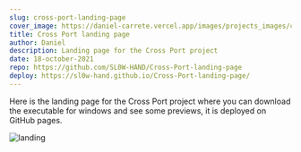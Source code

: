 ```yaml
---
slug: cross-port-landing-page
cover_image: https://daniel-carrete.vercel.app/images/projects_images/cross_port/cross_port_landing_page.png
title: Cross Port landing page
author: Daniel
description: Landing page for the Cross Port project
date: 18-october-2021
repo: https://github.com/SL0W-HAND/Cross-Port-landing-page
deploy: https://sl0w-hand.github.io/Cross-Port-landing-page/
---
```


Here is the landing page for the Cross Port project where you can download the executable for windows and see some previews, it is deployed on GitHub pages.

![landing](https://daniel-carrete.vercel.app/images/projects_images/cross_port/cross_port_landing_page.png)
